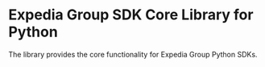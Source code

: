 # Expedia Group SDK Core Library for Python

The library provides the core functionality for Expedia Group Python SDKs.
